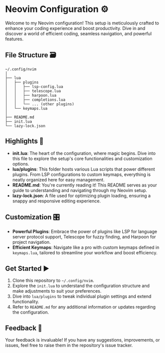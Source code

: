 # Neovim Configuration ⚙️

Welcome to my Neovim configuration! This setup is meticulously crafted to enhance your coding experience and boost productivity. Dive in and discover a world of efficient coding, seamless navigation, and powerful features.

## File Structure 🗃️

```
~/.config/nvim
│
├── lua
│   ├── plugins
│   │   ├── lsp-config.lua
│   │   ├── telescope.lua
│   │   ├── harpoon.lua
│   │   ├── completions.lua
│   │   └── ... (other plugins)
│   └── keymaps.lua
│
├── README.md
├── init.lua
└── lazy-lock.json
```

## Highlights 📑

- **init.lua**: The heart of the configuration, where magic begins. Dive into this file to explore the setup's core functionalities and customization options.
- **lua/plugins**: This folder hosts various Lua scripts that power different plugins. From LSP configurations to custom keymaps, everything is neatly organized here for easy management.
- **README.md**: You're currently reading it! This README serves as your guide to understanding and navigating through my Neovim setup.
- **lazy-lock.json**: A file used for optimizing plugin loading, ensuring a snappy and responsive editing experience.

## Customization 🎛️

- **Powerful Plugins**: Embrace the power of plugins like LSP for language server protocol support, Telescope for fuzzy finding, and Harpoon for project navigation.
- **Efficient Keymaps**: Navigate like a pro with custom keymaps defined in `keymaps.lua`, tailored to streamline your workflow and boost efficiency.

## Get Started ▶️

1. Clone this repository to `~/.config/nvim`.
2. Explore the `init.lua` to understand the configuration structure and make adjustments to suit your preferences.
3. Dive into `lua/plugins` to tweak individual plugin settings and extend functionality.
4. Refer to `README.md` for any additional information or updates regarding the configuration.

## Feedback 💬

Your feedback is invaluable! If you have any suggestions, improvements, or issues, feel free to raise them in the repository's issue tracker.
